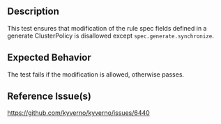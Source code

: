 ## Description

This test ensures that modification of the rule spec fields defined in a generate ClusterPolicy is disallowed except `spec.generate.synchronize`.

## Expected Behavior

The test fails if the modification is allowed, otherwise passes.


## Reference Issue(s)

https://github.com/kyverno/kyverno/issues/6440